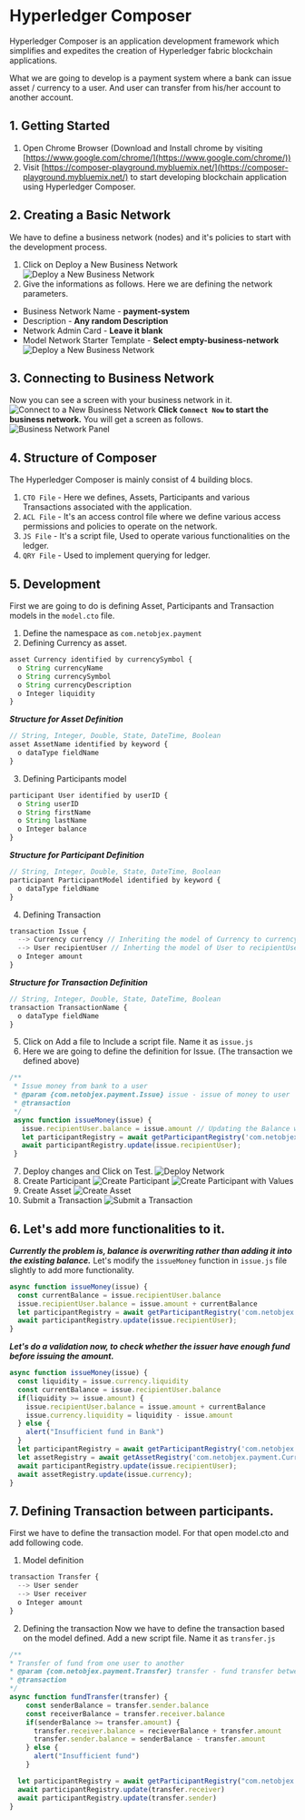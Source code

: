 # Hyperledger Composer
Hyperledger Composer is an application development framework which simplifies and expedites the creation of Hyperledger fabric blockchain applications.

What we are going to develop is a payment system where a bank can issue asset / currency to a user. And user can transfer from his/her account to another account.

## 1. Getting Started
1. Open Chrome Browser (Download and Install chrome by visiting [https://www.google.com/chrome/](https://www.google.com/chrome/))
2. Visit [https://composer-playground.mybluemix.net/](https://composer-playground.mybluemix.net/) to start developing blockchain application using Hyperledger Composer.

## 2. Creating a Basic Network
We have to define a business network (nodes) and it's policies to start with the development process.
1. Click on Deploy a New Business Network
![Deploy a New Business Network](docs/images/1.png)
2. Give the informations as follows. Here we are defining the network parameters.
- Business Network Name - **payment-system**
- Description - **Any random Description**
- Network Admin Card - **Leave it blank**
- Model Network Starter Template - **Select empty-business-network**
![Deploy a New Business Network](docs/images/2.png)

## 3. Connecting to Business Network
Now you can see a screen with your business network in it.
![Connect to a New Business Network](docs/images/3.png)
**Click `Connect Now` to start the business network.**
You will get a screen as follows.
![Business Network Panel](docs/images/4.png)

## 4. Structure of Composer
The Hyperledger Composer is mainly consist of 4 building blocs.
1. `CTO File` - Here we defines, Assets, Participants and various Transactions associated with the application.
2. `ACL File` - It's an access control file where we define various access permissions and policies to operate on the network.
3. `JS File` - It's a script file, Used to operate various functionalities on the ledger.
4. `QRY File` - Used to implement querying for ledger.

## 5. Development
First we are going to do is defining Asset, Participants and Transaction models in the `model.cto` file.
1. Define the namespace as `com.netobjex.payment`
2. Defining Currency as asset.
```js
asset Currency identified by currencySymbol {
  o String currencyName
  o String currencySymbol
  o String currencyDescription
  o Integer liquidity
}
```
***Structure for Asset Definition***
```js
// String, Integer, Double, State, DateTime, Boolean
asset AssetName identified by keyword {
  o dataType fieldName
}
```
3. Defining Participants model
```js
participant User identified by userID {
  o String userID
  o String firstName
  o String lastName
  o Integer balance
}
```
***Structure for Participant Definition***
```js
// String, Integer, Double, State, DateTime, Boolean
participant ParticipantModel identified by keyword {
  o dataType fieldName
}
```
4. Defining Transaction
```js
transaction Issue {
  --> Currency currency // Inheriting the model of Currency to currency
  --> User recipientUser // Inherting the model of User to recipientUser
  o Integer amount
}
```
***Structure for Transaction Definition***
```js
// String, Integer, Double, State, DateTime, Boolean
transaction TransactionName {
  o dataType fieldName
}
```
5. Click on Add a file to Include a script file. Name it as `issue.js`
6. Here we are going to define the definition for Issue. (The transaction we defined above)
```js
/**
 * Issue money from bank to a user
 * @param {com.netobjex.payment.Issue} issue - issue of money to user
 * @transaction
 */
 async function issueMoney(issue) {
   issue.recipientUser.balance = issue.amount // Updating the Balance with Input Amount.
   let participantRegistry = await getParticipantRegistry('com.netobjex.payment.User'); // Retrieving Participant Registry
   await participantRegistry.update(issue.recipientUser);
 }
 ```
 7. Deploy changes and Click on Test.
 ![Deploy Network](docs/images/5.png)
 8. Create Participant
 ![Create Participant](docs/images/6.png)
 ![Create Participant with Values](docs/images/7.png)
 9. Create Asset
 ![Create Asset](docs/images/8.png)
 10. Submit a Transaction
 ![Submit a Transaction](docs/images/9.png)

## 6. Let's add more functionalities to it.
***Currently the problem is, balance is overwriting rather than adding it into the existing balance.***
Let's modify the `issueMoney` function in `issue.js` file slightly to add more functionality.
```js
async function issueMoney(issue) {
  const currentBalance = issue.recipientUser.balance
  issue.recipientUser.balance = issue.amount + currentBalance  
  let participantRegistry = await getParticipantRegistry('com.netobjex.payment.User');
  await participantRegistry.update(issue.recipientUser);
}
```
***Let's do a validation now, to check whether the issuer have enough fund before issuing the amount.***
```js
async function issueMoney(issue) {
  const liquidity = issue.currency.liquidity
  const currentBalance = issue.recipientUser.balance
  if(liquidity >= issue.amount) {
    issue.recipientUser.balance = issue.amount + currentBalance
    issue.currency.liquidity = liquidity - issue.amount
  } else {
    alert("Insufficient fund in Bank")
  }
  let participantRegistry = await getParticipantRegistry('com.netobjex.payment.User');
  let assetRegistry = await getAssetRegistry('com.netobjex.payment.Currency');
  await participantRegistry.update(issue.recipientUser);
  await assetRegistry.update(issue.currency);
}
```
## 7. Defining Transaction between participants.
First we have to define the transaction model. For that open model.cto and add following code.
1. Model definition
```js
transaction Transfer {
  --> User sender
  --> User receiver
  o Integer amount
}
```
2. Defining the transaction
Now we have to define the transaction based on the model defined.
Add a new script file. Name it as `transfer.js`
```js
/**
* Transfer of fund from one user to another
* @param {com.netobjex.payment.Transfer} transfer - fund transfer between users
* @transaction
*/
async function fundTransfer(transfer) {
    const senderBalance = transfer.sender.balance
    const receiverBalance = transfer.receiver.balance
    if(senderBalance >= transfer.amount) {
      transfer.receiver.balance = recieverBalance + transfer.amount
      transfer.sender.balance = senderBalance - transfer.amount
    } else {
      alert("Insufficient fund")
    }

  let participantRegistry = await getParticipantRegistry("com.netobjex.payment.User")
  await participantRegistry.update(transfer.receiver)
  await participantRegistry.update(transfer.sender)
}
```
